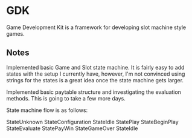 ﻿# GDK
Game Development Kit is a framework for developing slot machine style games.

## Notes
Implemented basic Game and Slot state machine. It is fairly easy to add states with the setup I currently have, however, I'm not convinced using strings for the states is a great idea once the state machine gets larger.

Implemented basic paytable structure and investigating the evaluation methods. This is going to take a few more days.

State machine flow is as follows:

StateUnknown
StateConfiguration
StateIdle
StatePlay
	StateBeginPlay
	StateEvaluate
StatePayWin
StateGameOver
StateIdle





